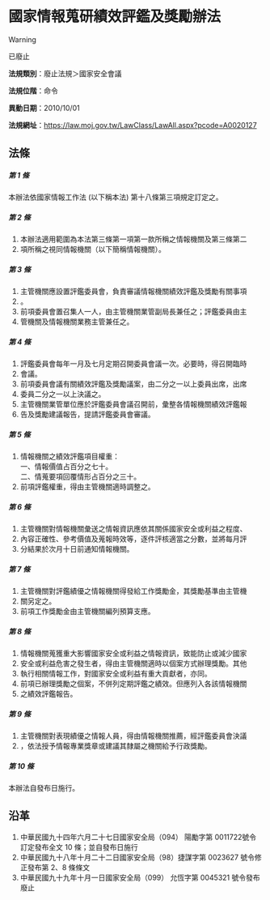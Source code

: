 # 國家情報蒐研績效評鑑及獎勵辦法


> [!WARNING]
> 已廢止


**法規類別**：廢止法規＞國家安全會議

**法規位階**：命令

**異動日期**：2010/10/01  

**法規網址**：https://law.moj.gov.tw/LawClass/LawAll.aspx?pcode=A0020127



## 法條
##### 第 1 條
本辦法依國家情報工作法 (以下稱本法) 第十八條第三項規定訂定之。

##### 第 2 條
1. 本辦法適用範圍為本法第三條第一項第一款所稱之情報機關及第三條第二
1. 項所稱之視同情報機關（以下簡稱情報機關）。

##### 第 3 條
1. 主管機關應設置評鑑委員會，負責審議情報機關績效評鑑及獎勵有關事項
1. 。
1. 前項委員會置召集人一人，由主管機關業管副局長兼任之；評鑑委員由主
1. 管機關及情報機關業務主管兼任之。

##### 第 4 條
1. 評鑑委員會每年一月及七月定期召開委員會議一次。必要時，得召開臨時
1. 會議。
1. 前項委員會議有關績效評鑑及獎勵議案，由二分之一以上委員出席，出席
1. 委員二分之一以上決議之。
1. 主管機關業管單位應於評鑑委員會議召開前，彙整各情報機關績效評鑑報
1. 告及獎勵建議報告，提請評鑑委員會審議。

##### 第 5 條
1. 情報機關之績效評鑑項目權重：  
一、情報價值占百分之七十。  
二、情蒐要項回覆情形占百分之三十。
1. 前項評鑑權重，得由主管機關適時調整之。

##### 第 6 條
1. 主管機關對情報機關彙送之情報資訊應依其關係國家安全或利益之程度、
1. 內容正確性、參考價值及蒐報時效等，逐件評核適當之分數，並將每月評
1. 分結果於次月十日前通知情報機關。

##### 第 7 條
1. 主管機關對評鑑績優之情報機關得發給工作獎勵金，其獎勵基準由主管機
1. 關另定之。
1. 前項工作獎勵金由主管機關編列預算支應。

##### 第 8 條
1. 情報機關蒐獲重大影響國家安全或利益之情報資訊，致能防止或減少國家
1. 安全或利益危害之發生者，得由主管機關適時以個案方式辦理獎勵。其他
1. 執行相關情報工作，對國家安全或利益有重大貢獻者，亦同。
1. 前項已辦理獎勵之個案，不併列定期評鑑之績效。但應列入各該情報機關
1. 之績效評鑑報告。

##### 第 9 條
1. 主管機關對表現績優之情報人員，得由情報機關推薦，經評鑑委員會決議
1. ，依法授予情報專業獎章或建議其隸屬之機關給予行政獎勵。

##### 第 10 條
本辦法自發布日施行。

## 沿革
1. 中華民國九十四年六月二十七日國家安全局（094） 陽勵字第 0011722號令訂定發布全文 10 條；並自發布日施行
1. 中華民國九十八年十月二十二日國家安全局（98）捷謀字第 0023627  號令修正發布第 2、8 條條文
1. 中華民國九十九年十月一日國家安全局（099） 允恆字第 0045321  號令發布廢止
